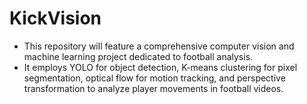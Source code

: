 # KickVision
- This repository will feature a comprehensive computer vision and machine learning project dedicated to football analysis. 
- It employs YOLO for object detection, K-means clustering for pixel segmentation, optical flow for motion tracking, and perspective transformation to analyze player movements in football videos.

